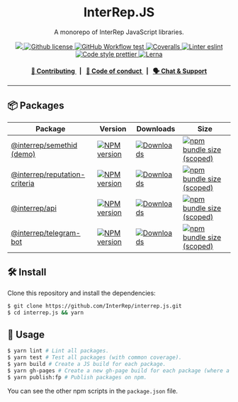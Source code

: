 <p align="center">
    <h1 align="center">
        InterRep.JS
    </h1>
    <p align="center">A monorepo of InterRep JavaScript libraries.</p>
</p>

<p align="center">
    <a href="https://github.com/InterRep">
        <img src="https://img.shields.io/badge/project-InterRep-blue.svg?style=flat-square">
    </a>
    <a href="https://github.com/interrep/interrep.js/blob/main/LICENSE">
        <img alt="Github license" src="https://img.shields.io/github/license/interrep/interrep.js.svg?style=flat-square">
    </a>
    <a href="https://github.com/interrep/interrep.js/actions?query=workflow%3Atest">
        <img alt="GitHub Workflow test" src="https://img.shields.io/github/workflow/status/interrep/interrep.js/test?label=test&style=flat-square&logo=github">
    </a>
    <a href="https://coveralls.io/github/InterRep/interrep.js">
        <img alt="Coveralls" src="https://img.shields.io/coveralls/github/InterRep/interrep.js?style=flat-square&logo=coveralls">
    </a>
    <a href="https://eslint.org/">
        <img alt="Linter eslint" src="https://img.shields.io/badge/linter-eslint-8080f2?style=flat-square&logo=eslint">
    </a>
    <a href="https://prettier.io/">
        <img alt="Code style prettier" src="https://img.shields.io/badge/code%20style-prettier-f8bc45?style=flat-square&logo=prettier">
    </a>
    <a href="https://lerna.js.org/">
        <img alt="Lerna" src="https://img.shields.io/badge/maintained%20with-lerna-8f6899.svg?style=flat-square">
    </a>
</p>

<div align="center">
    <h4>
        <a href="https://docs.interrep.link/contributing">
            👥 Contributing
        </a>
        <span>&nbsp;&nbsp;|&nbsp;&nbsp;</span>
        <a href="https://docs.interrep.link/code-of-conduct">
            🤝 Code of conduct
        </a>
        <span>&nbsp;&nbsp;|&nbsp;&nbsp;</span>
        <a href="https://t.me/interrep">
            🗣️ Chat &amp; Support
        </a>
    </h4>
</div>

---

## 📦 Packages

<table>
    <th>Package</th>
    <th>Version</th>
    <th>Downloads</th>
    <th>Size</th>
    <tbody>
        <tr>
            <td>
                <a href="https://github.com/InterRep/interrep.js/tree/main/packages/semethid">
                    @interrep/semethid
                </a>
                <a href="https://js.interrep.link/semethid/">
                    (demo)
                </a>
            </td>
            <td>
                <!-- NPM version -->
                <a href="https://npmjs.org/package/@interrep/semethid">
                    <img src="https://img.shields.io/npm/v/@interrep/semethid.svg?style=flat-square" alt="NPM version" />
                </a>
            </td>
            <td>
                <!-- Downloads -->
                <a href="https://npmjs.org/package/@interrep/semethid">
                    <img src="https://img.shields.io/npm/dm/@interrep/semethid.svg?style=flat-square" alt="Downloads" />
                </a>
            </td>
            <td>
                <!-- Size -->
                <a href="https://bundlephobia.com/package/@interrep/semethid">
                    <img src="https://img.shields.io/bundlephobia/minzip/@interrep/semethid" alt="npm bundle size (scoped)" />
                </a>
            </td>
        </tr>
        <tr>
            <td>
                <a href="https://github.com/InterRep/interrep.js/tree/main/packages/reputation-criteria">
                    @interrep/reputation-criteria
                </a>
            </td>
            <td>
                <!-- NPM version -->
                <a href="https://npmjs.org/package/@interrep/reputation-criteria">
                    <img src="https://img.shields.io/npm/v/@interrep/reputation-criteria.svg?style=flat-square" alt="NPM version" />
                </a>
            </td>
            <td>
                <!-- Downloads -->
                <a href="https://npmjs.org/package/@interrep/reputation-criteria">
                    <img src="https://img.shields.io/npm/dm/@interrep/reputation-criteria.svg?style=flat-square" alt="Downloads" />
                </a>
            </td>
            <td>
                <!-- Size -->
                <a href="https://bundlephobia.com/package/@interrep/reputation-criteria">
                    <img src="https://img.shields.io/bundlephobia/minzip/@interrep/reputation-criteria" alt="npm bundle size (scoped)" />
                </a>
            </td>
        </tr>
        <tr>
            <td>
                <a href="https://github.com/InterRep/interrep.js/tree/main/packages/api">
                    @interrep/api
                </a>
            </td>
            <td>
                <!-- NPM version -->
                <a href="https://npmjs.org/package/@interrep/api">
                    <img src="https://img.shields.io/npm/v/@interrep/api.svg?style=flat-square" alt="NPM version" />
                </a>
            </td>
            <td>
                <!-- Downloads -->
                <a href="https://npmjs.org/package/@interrep/api">
                    <img src="https://img.shields.io/npm/dm/@interrep/api.svg?style=flat-square" alt="Downloads" />
                </a>
            </td>
            <td>
                <!-- Size -->
                <a href="https://bundlephobia.com/package/@interrep/api">
                    <img src="https://img.shields.io/bundlephobia/minzip/@interrep/api" alt="npm bundle size (scoped)" />
                </a>
            </td>
        </tr>
        <tr>
            <td>
                <a href="https://github.com/InterRep/interrep.js/tree/main/packages/telegram-bot">
                    @interrep/telegram-bot
                </a>
            </td>
            <td>
                <!-- NPM version -->
                <a href="https://npmjs.org/package/@interrep/telegram-bot">
                    <img src="https://img.shields.io/npm/v/@interrep/telegram-bot.svg?style=flat-square" alt="NPM version" />
                </a>
            </td>
            <td>
                <!-- Downloads -->
                <a href="https://npmjs.org/package/@interrep/telegram-bot">
                    <img src="https://img.shields.io/npm/dm/@interrep/telegram-bot.svg?style=flat-square" alt="Downloads" />
                </a>
            </td>
            <td>
                <!-- Size -->
                <a href="https://bundlephobia.com/package/@interrep/telegram-bot">
                    <img src="https://img.shields.io/bundlephobia/minzip/@interrep/telegram-bot" alt="npm bundle size (scoped)" />
                </a>
            </td>
        </tr>
    <tbody>
</table>

## 🛠 Install

Clone this repository and install the dependencies:

```bash
$ git clone https://github.com/InterRep/interrep.js.git
$ cd interrep.js && yarn
```

## 📜 Usage

```bash
$ yarn lint # Lint all packages.
$ yarn test # Test all packages (with common coverage).
$ yarn build # Create a JS build for each package.
$ yarn gh-pages # Create a new gh-page build for each package (where a demo exists).
$ yarn publish:fp # Publish packages on npm.
```

You can see the other npm scripts in the `package.json` file.
